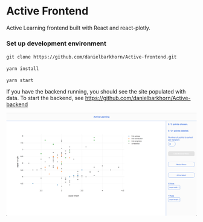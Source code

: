 # Active Frontend

Active Learning frontend built with React and react-plotly.

### Set up development environment
`git clone https://github.com/danielbarkhorn/Active-frontend.git`

`yarn install`

`yarn start`

If you have the backend running, you should see the site populated with data. 
To start the backend, see https://github.com/danielbarkhorn/Active-backend

![Alt text](https://github.com/danielbarkhorn/Active-frontend/blob/master/public/demo.png)
